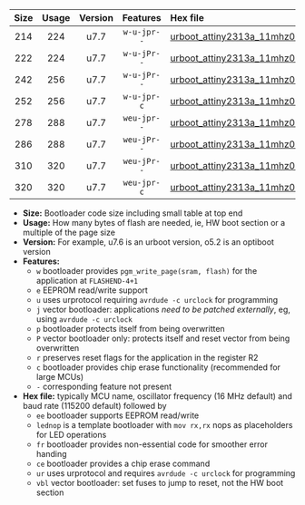 |Size|Usage|Version|Features|Hex file|
|:-:|:-:|:-:|:-:|:--|
|214|224|u7.7|`w-u-jpr--`|[urboot_attiny2313a_11mhz0592_57600bps_lednop_ur_vbl.hex](https://raw.githubusercontent.com/stefanrueger/urboot.hex/main/mcus/attiny2313a/fcpu_11mhz0592/57600_bps/urboot_attiny2313a_11mhz0592_57600bps_lednop_ur_vbl.hex)|
|222|224|u7.7|`w-u-jPr--`|[urboot_attiny2313a_11mhz0592_57600bps_ur_vbl.hex](https://raw.githubusercontent.com/stefanrueger/urboot.hex/main/mcus/attiny2313a/fcpu_11mhz0592/57600_bps/urboot_attiny2313a_11mhz0592_57600bps_ur_vbl.hex)|
|242|256|u7.7|`w-u-jPr--`|[urboot_attiny2313a_11mhz0592_57600bps_lednop_fr_ur_vbl.hex](https://raw.githubusercontent.com/stefanrueger/urboot.hex/main/mcus/attiny2313a/fcpu_11mhz0592/57600_bps/urboot_attiny2313a_11mhz0592_57600bps_lednop_fr_ur_vbl.hex)|
|252|256|u7.7|`w-u-jpr-c`|[urboot_attiny2313a_11mhz0592_57600bps_lednop_fr_ce_ur_vbl.hex](https://raw.githubusercontent.com/stefanrueger/urboot.hex/main/mcus/attiny2313a/fcpu_11mhz0592/57600_bps/urboot_attiny2313a_11mhz0592_57600bps_lednop_fr_ce_ur_vbl.hex)|
|278|288|u7.7|`weu-jpr--`|[urboot_attiny2313a_11mhz0592_57600bps_ee_lednop_ur_vbl.hex](https://raw.githubusercontent.com/stefanrueger/urboot.hex/main/mcus/attiny2313a/fcpu_11mhz0592/57600_bps/urboot_attiny2313a_11mhz0592_57600bps_ee_lednop_ur_vbl.hex)|
|286|288|u7.7|`weu-jPr--`|[urboot_attiny2313a_11mhz0592_57600bps_ee_ur_vbl.hex](https://raw.githubusercontent.com/stefanrueger/urboot.hex/main/mcus/attiny2313a/fcpu_11mhz0592/57600_bps/urboot_attiny2313a_11mhz0592_57600bps_ee_ur_vbl.hex)|
|310|320|u7.7|`weu-jPr--`|[urboot_attiny2313a_11mhz0592_57600bps_ee_lednop_fr_ur_vbl.hex](https://raw.githubusercontent.com/stefanrueger/urboot.hex/main/mcus/attiny2313a/fcpu_11mhz0592/57600_bps/urboot_attiny2313a_11mhz0592_57600bps_ee_lednop_fr_ur_vbl.hex)|
|320|320|u7.7|`weu-jpr-c`|[urboot_attiny2313a_11mhz0592_57600bps_ee_lednop_fr_ce_ur_vbl.hex](https://raw.githubusercontent.com/stefanrueger/urboot.hex/main/mcus/attiny2313a/fcpu_11mhz0592/57600_bps/urboot_attiny2313a_11mhz0592_57600bps_ee_lednop_fr_ce_ur_vbl.hex)|

- **Size:** Bootloader code size including small table at top end
- **Usage:** How many bytes of flash are needed, ie, HW boot section or a multiple of the page size
- **Version:** For example, u7.6 is an urboot version, o5.2 is an optiboot version
- **Features:**
  + `w` bootloader provides `pgm_write_page(sram, flash)` for the application at `FLASHEND-4+1`
  + `e` EEPROM read/write support
  + `u` uses urprotocol requiring `avrdude -c urclock` for programming
  + `j` vector bootloader: applications *need to be patched externally*, eg, using `avrdude -c urclock`
  + `p` bootloader protects itself from being overwritten
  + `P` vector bootloader only: protects itself and reset vector from being overwritten
  + `r` preserves reset flags for the application in the register R2
  + `c` bootloader provides chip erase functionality (recommended for large MCUs)
  + `-` corresponding feature not present
- **Hex file:** typically MCU name, oscillator frequency (16 MHz default) and baud rate (115200 default) followed by
  + `ee` bootloader supports EEPROM read/write
  + `lednop` is a template bootloader with `mov rx,rx` nops as placeholders for LED operations
  + `fr` bootloader provides non-essential code for smoother error handing
  + `ce` bootloader provides a chip erase command
  + `ur` uses urprotocol and requires `avrdude -c urclock` for programming
  + `vbl` vector bootloader: set fuses to jump to reset, not the HW boot section

